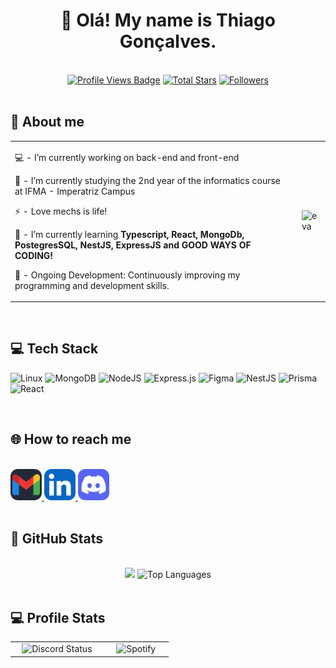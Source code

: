 <div align="center">
 
  <!-- <a > 
    <img src="https://steamuserimages-a.akamaihd.net/ugc/879748616164108107/8F44EE6DAFB4F4E2469AA4947059A09E1A78E93C/?imw=5000&imh=5000&ima=fit&impolicy=Letterbox&imcolor=%23000000&letterbox=false" style="width:auto; height:auto" />
  </a> -->
  <h1 align="center"> 👋 Olá! My name is Thiago Gonçalves. </h1>
  
</div>

<br>
  <div align="center">
      <a href="https://github.com/ThiagoGont" target="_blank">
    <img src="https://komarev.com/ghpvc/?username=ThiagoGont&label=Profile%20views&color=5e81ac&style=for-the-badge&logo=github&logoColor=white&Color=black" 
         alt="Profile Views Badge" /></a>
  <a href="https://github.com/ThiagoGont?tab=repositories&sort=stargazers" target="_blank">
    <img alt="Total Stars" title="Total stars on GitHub"
         src="https://img.shields.io/github/stars/ThiagoGont?style=for-the-badge&label=Stars&color=bf616a&logo=github" /></a>
  <a href="https://github.com/ThiagoGont?tab=followers" target="_blank">
    <img alt="Followers" title="Follow me on GitHub"
         src="https://img.shields.io/github/followers/ThiagoGont?style=for-the-badge&label=Followers&color=5e81ac&logo=github" />
  </a>
  </div>  
  
<br>

<h2>💫 About me </h2>

<table align="center">
  <tr>
    <td style="padding-right: 20px;">
    <p>  💻 - I’m currently working on back-end and front-end
    <p>  🔭 - I’m currently studying the 2nd year of the informatics course at IFMA - Imperatriz Campus </p>
    <p>  ⚡ - Love mechs is life! </p>
    <p>  🌱 - I’m currently learning <strong>Typescript, React, MongoDb, PostegresSQL, NestJS, ExpressJS and GOOD WAYS OF CODING! </strong> </p>
    <p> 🚀  - Ongoing Development: Continuously improving my programming and development skills. </p>
    </td>
    <td>
      <img src="https://media.tenor.com/OWs6qL1VUoIAAAAi/gundam-evolution-zeta-gundam.gif" alt="eva" width="300" />
    </td>
  </tr>
</table>

<br>

<h2> 💻 Tech Stack </h2>

<a>![Linux](https://img.shields.io/badge/Linux-FCC624?style=for-the-badge&logo=linux&logoColor=black)</a>
<a>![MongoDB](https://img.shields.io/badge/MongoDB-%234ea94b.svg?style=for-the-badge&logo=mongodb&logoColor=white)</a>
<a>![NodeJS](https://img.shields.io/badge/node.js-6DA55F?style=for-the-badge&logo=node.js&logoColor=white)</a>
<a>![Express.js](https://img.shields.io/badge/express.js-%23404d59.svg?style=for-the-badge&logo=express&logoColor=%2361DAFB)</a>
<a>![Figma](https://img.shields.io/badge/figma-%23F24E1E.svg?style=for-the-badge&logo=figma&logoColor=white)</a>
<a>![NestJS](https://img.shields.io/badge/nestjs-%23E0234E.svg?style=for-the-badge&logo=nestjs&logoColor=white)</a>
<a>![Prisma](https://img.shields.io/badge/Prisma-3982CE?style=for-the-badge&logo=Prisma&logoColor=white)</a>
<a>![React](https://img.shields.io/badge/react-%2320232a.svg?style=for-the-badge&logo=react&logoColor=%2361DAFB)</a>

<br />

<h2> 🌐 How to reach me </h2>
<br>
<div align="left">
 <a href="mailto:hellothigo.dev@gmail.com"> 
   <img width="50" src="https://raw.githubusercontent.com/tandpfun/skill-icons/65dea6c4eaca7da319e552c09f4cf5a9a8dab2c8/icons/Gmail-Dark.svg" />
 </a>
<a href="https://www.linkedin.com/in/thiago-gon%C3%A7alves-939a7a36b/">
  <img width="50" src="https://github.com/tandpfun/skill-icons/raw/main/icons/LinkedIn.svg" />
</a>
<a href="https://discord.com/channels/@me/1388980298678665318">
  <img width="50" src="https://github.com/tandpfun/skill-icons/raw/main/icons/Discord.svg" />
</a>

</div>
<br />

<h2> 🐧 GitHub Stats </h2>
<br>
<div align="center">
  <img width="435" src="https://github-readme-stats.vercel.app/api?username=ThiagoGont&count_private=true&show_icons=true&theme=nord&rank_icon=github&border_radius=10"/>
  <img width="385" src="https://github-readme-stats.vercel.app/api/top-langs/?username=ThiagoGont&theme=nord&hide_border=false&include_all_commits=false&count_private=false&layout=compact" alt="Top Languages">
</div>

<br />

<h2> 💻 Profile Stats </h2>

<table align="center">
  <tr>
    <td align="center" width="50%">
      <a target="_blank">
        <img width="100%" src="https://lanyard.cnrad.dev/api/1383147225835639005" alt="Discord Status"/>
      </a>
    </td>
    <td align="center" width="35%">
      <a target="_blank">
        <img width="100%" src="https://spotify-github-profile.kittinanx.com/api/view?uid=am1du3lud5ixdvjzb3e40d90u&cover_image=true&theme=default&show_offline=false&background_color=000000&interchange=false&bar_color=000000&bar_color_cover=true" alt="Spotify"/>
      </a>
    </td>
  </tr>
</table>

<br />

